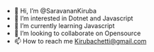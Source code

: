 - 👋 Hi, I’m @SaravananKiruba
- 👀 I’m interested in Dotnet and Javascript
- 🌱 I’m currently learning Javascript
- 💞️ I’m looking to collaborate on Opensource
- 📫 How to reach me Kirubachetti@gmail.com

<!---
SaravananKiruba/SaravananKiruba is a ✨ special ✨ repository because its `README.md` (this file) appears on your GitHub profile.
You can click the Preview link to take a look at your changes.
--->
